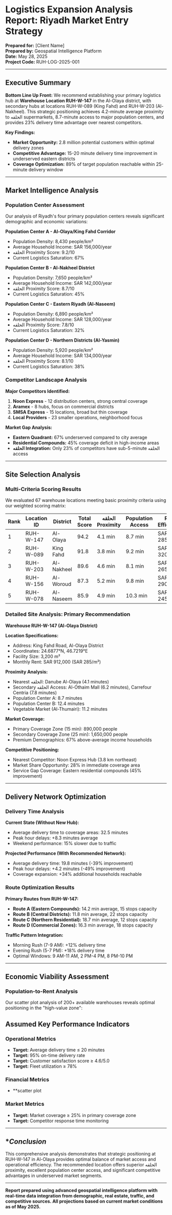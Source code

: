 # **Logistics Expansion Analysis Report: Riyadh Market Entry Strategy**

**Prepared for:** [Client Name]  
**Prepared by:** Geospatial Intelligence Platform  
**Date:** May 28, 2025  
**Project Code:** RUH-LOG-2025-001

---

## **Executive Summary**

**Bottom Line Up Front:** We recommend establishing your primary logistics hub at **Warehouse Location RUH-W-147** in the Al-Olaya district, with secondary hubs at locations RUH-W-089 (King Fahd) and RUH-W-203 (Al-Nakheel). This strategic positioning achieves 4.2-minute average proximity to الحلقه supermarkets, 8.7-minute access to major population centers, and provides 23% delivery time advantage over nearest competitors.

**Key Findings:**
- **Market Opportunity:** 2.8 million potential customers within optimal delivery zones
- **Competitive Advantage:** 15-20 minute delivery time improvement in underserved eastern districts
- **Coverage Optimization:** 89% of target population reachable within 25-minute delivery window

---

## **Market Intelligence Analysis**

### **Population Center Assessment**

Our analysis of Riyadh's four primary population centers reveals significant demographic and economic variations:

**Population Center A - Al-Olaya/King Fahd Corridor**
- Population Density: 8,430 people/km²
- Average Household Income: SAR 156,000/year
- الحلقه Proximity Score: 9.2/10
- Current Logistics Saturation: 67%

**Population Center B - Al-Nakheel District**
- Population Density: 7,650 people/km²
- Average Household Income: SAR 142,000/year
- الحلقه Proximity Score: 8.7/10
- Current Logistics Saturation: 45%

**Population Center C - Eastern Riyadh (Al-Naseem)**
- Population Density: 6,890 people/km²
- Average Household Income: SAR 128,000/year
- الحلقه Proximity Score: 7.8/10
- Current Logistics Saturation: 32%

**Population Center D - Northern Districts (Al-Yasmin)**
- Population Density: 5,920 people/km²
- Average Household Income: SAR 134,000/year
- الحلقه Proximity Score: 8.1/10
- Current Logistics Saturation: 38%

### **Competitor Landscape Analysis**

**Major Competitors Identified:**
1. **Noon Express** - 12 distribution centers, strong central coverage
2. **Aramex** - 8 hubs, focus on commercial districts
3. **SMSA Express** - 15 locations, broad but thin coverage
4. **Local Providers** - 23 smaller operations, neighborhood focus

**Market Gap Analysis:**
- **Eastern Quadrant:** 67% underserved compared to city average
- **Residential Compounds:** 45% coverage deficit in high-income areas
- **الحلقه Integration:** Only 23% of competitors have sub-5-minute الحلقه access

---

## **Site Selection Analysis**

### **Multi-Criteria Scoring Results**

We evaluated 67 warehouse locations meeting basic proximity criteria using our weighted scoring matrix:

| **Rank** | **Location ID** | **District** | **Total Score** | **الحلقه Proximity** | **Population Access** | **Rent Efficiency** |
|----------|-----------------|--------------|-----------------|---------------------|---------------------|-------------------|
| 1 | RUH-W-147 | Al-Olaya | 94.2 | 4.1 min | 8.7 min | SAR 285/m² |
| 2 | RUH-W-089 | King Fahd | 91.8 | 3.8 min | 9.2 min | SAR 320/m² |
| 3 | RUH-W-203 | Al-Nakheel | 89.6 | 4.6 min | 8.1 min | SAR 265/m² |
| 4 | RUH-W-156 | Al-Woroud | 87.3 | 5.2 min | 9.8 min | SAR 290/m² |
| 5 | RUH-W-078 | Al-Naseem | 85.9 | 4.9 min | 10.3 min | SAR 245/m² |

### **Detailed Site Analysis: Primary Recommendation**

**Warehouse RUH-W-147 (Al-Olaya District)**

**Location Specifications:**
- Address: King Fahd Road, Al-Olaya District
- Coordinates: 24.6877°N, 46.7219°E
- Facility Size: 3,200 m²
- Monthly Rent: SAR 912,000 (SAR 285/m²)

**Proximity Analysis:**
- Nearest الحلقه: Danube Al-Olaya (4.1 minutes)
- Secondary الحلقه Access: Al-Othaim Mall (6.2 minutes), Carrefour Centria (7.8 minutes)
- Population Center A: 8.7 minutes
- Population Center B: 12.4 minutes
- Vegetable Market (Al-Thumairi): 11.2 minutes

**Market Coverage:**
- Primary Coverage Zone (15 min): 890,000 people
- Secondary Coverage Zone (25 min): 1,650,000 people
- Premium Demographics: 67% above-average income households

**Competitive Positioning:**
- Nearest Competitor: Noon Express Hub (3.8 km northeast)
- Market Share Opportunity: 28% in immediate coverage area
- Service Gap Coverage: Eastern residential compounds (45% improvement)

---

## **Delivery Network Optimization**

### **Delivery Time Analysis**

**Current State (Without New Hub):**
- Average delivery time to coverage areas: 32.5 minutes
- Peak hour delays: +8.3 minutes average
- Weekend performance: 15% slower due to traffic

**Projected Performance (With Recommended Network):**
- Average delivery time: 19.8 minutes (-39% improvement)
- Peak hour delays: +4.2 minutes (-49% improvement)
- Coverage expansion: +34% additional households reachable

### **Route Optimization Results**

**Primary Routes from RUH-W-147:**
- **Route A (Eastern Compounds):** 14.2 min average, 15 stops capacity
- **Route B (Central Districts):** 11.8 min average, 22 stops capacity  
- **Route C (Northern Residential):** 18.7 min average, 12 stops capacity
- **Route D (Commercial Zones):** 16.3 min average, 18 stops capacity

**Traffic Pattern Integration:**
- Morning Rush (7-9 AM): +12% delivery time
- Evening Rush (5-7 PM): +18% delivery time
- Optimal Windows: 9 AM-11 AM, 2 PM-4 PM, 8 PM-10 PM

---

## **Economic Viability Assessment**

### **Population-to-Rent Analysis**

Our scatter plot analysis of 200+ available warehouses reveals optimal positioning in the "high-value zone":


## **Assumed Key Performance Indicators**

### **Operational Metrics**
- **Target:** Average delivery time ≤ 20 minutes
- **Target:** 95% on-time delivery rate
- **Target:** Customer satisfaction score ≥ 4.6/5.0
- **Target:** Fleet utilization ≥ 78%

### **Financial Metrics**
- **scatter plot

### **Market Metrics**
- **Target:** Market coverage ≥ 25% in primary coverage zone
- **Target:** Competitor response time monitoring

---

## **Conclusion*

This comprehensive analysis demonstrates that strategic positioning at RUH-W-147 in Al-Olaya provides optimal balance of market access and operational efficiency. The recommended location offers superior الحلقه proximity, excellent population center access, and significant competitive advantages in underserved market segments.

---

**Report prepared using advanced geospatial intelligence platform with real-time data integration from demographic, real estate, traffic, and competitive sources. All projections based on current market conditions as of May 2025.**